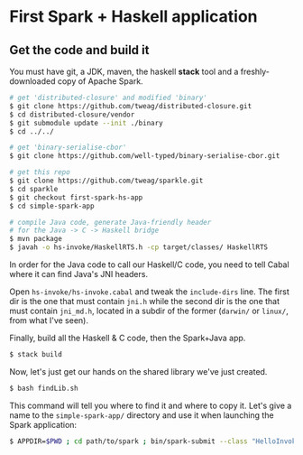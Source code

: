 # First Spark + Haskell application

## Get the code and build it

You must have git, a JDK, maven, the haskell **stack** tool and a freshly-downloaded copy of Apache Spark.

``` bash
# get 'distributed-closure' and modified 'binary'
$ git clone https://github.com/tweag/distributed-closure.git
$ cd distributed-closure/vendor
$ git submodule update --init ./binary
$ cd ../../

# get 'binary-serialise-cbor'
$ git clone https://github.com/well-typed/binary-serialise-cbor.git

# get this repo
$ git clone https://github.com/tweag/sparkle.git
$ cd sparkle
$ git checkout first-spark-hs-app
$ cd simple-spark-app

# compile Java code, generate Java-friendly header
# for the Java -> C -> Haskell bridge
$ mvn package
$ javah -o hs-invoke/HaskellRTS.h -cp target/classes/ HaskellRTS
```

In order for the Java code to call our Haskell/C code, you need to tell Cabal where it can find Java's JNI headers.

Open `hs-invoke/hs-invoke.cabal` and tweak the `include-dirs` line. The first dir is the one that must contain `jni.h` while the second dir is the one that must contain `jni_md.h`, located in a subdir of the former (`darwin/` or `linux/`, from what I've seen).

Finally, build all the Haskell & C code, then the Spark+Java app.

``` bash
$ stack build
```

Now, let's just get our hands on the shared library we've just created.

``` bash
$ bash findLib.sh
```

This command will tell you where to find it and where to copy it. Let's give a name to the `simple-spark-app/` directory and use it when launching the Spark application:

``` bash
$ APPDIR=$PWD ; cd path/to/spark ; bin/spark-submit --class "HelloInvoke" --master local[4] --driver-library-path $APPDIR $APPDIR/target/hs-invoke-1.0-jar-with-dependencies.jar
```
